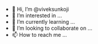 - 👋 Hi, I’m @viveksunkoji
- 👀 I’m interested in ...
- 🌱 I’m currently learning ...
- 💞️ I’m looking to collaborate on ...
- 📫 How to reach me ...

<!---
viveksunkoji/viveksunkoji is a ✨ special ✨ repository because its `README.md` (this file) appears on your GitHub profile.
You can click the Preview link to take a look at your changes.
--->
